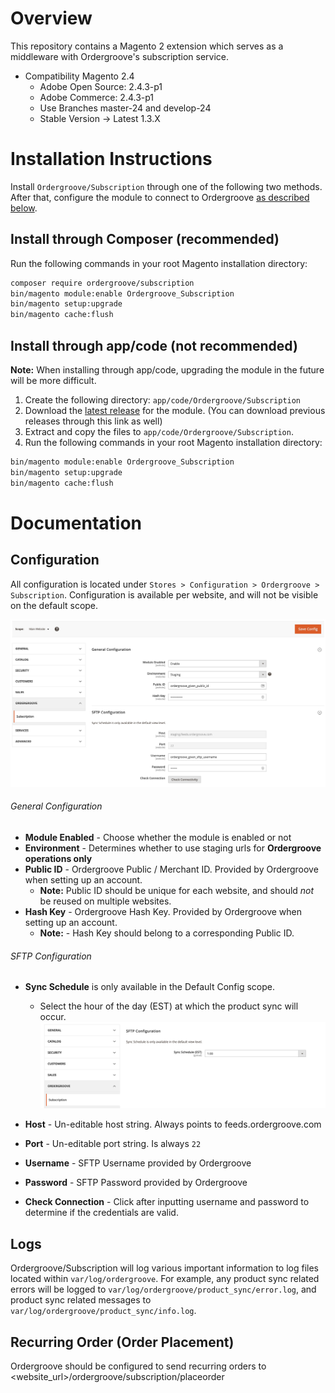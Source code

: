 # Overview 

This repository contains a Magento 2 extension which serves as a middleware with Ordergroove's subscription service.

- Compatibility Magento 2.4
    - Adobe Open Source: 2.4.3-p1
    - Adobe Commerce: 2.4.3-p1
    - Use Branches master-24 and develop-24
    - Stable Version -> Latest 1.3.X

# Installation Instructions

Install `Ordergroove/Subscription` through one of the following two methods. After that, configure the module to connect to Ordergroove [as described below](#general-configuration).
## Install through Composer (recommended)

Run the following commands in your root Magento installation directory:
```bash
composer require ordergroove/subscription
bin/magento module:enable Ordergroove_Subscription
bin/magento setup:upgrade
bin/magento cache:flush
```

## Install through app/code (not recommended)
**Note:** When installing through app/code, upgrading the module in the future will be more difficult.

1. Create the following directory: `app/code/Ordergroove/Subscription`
2. Download the [latest release](https://github.com/ordergroove/magento-module) for the module. (You can download previous releases through this link as well)
3. Extract and copy the files to `app/code/Ordergroove/Subscription`.
4. Run the following commands in your root Magento installation directory:
```bash
bin/magento module:enable Ordergroove_Subscription
bin/magento setup:upgrade
bin/magento cache:flush
```

# Documentation

## Configuration

All configuration is located under `Stores > Configuration > Ordergroove > Subscription`.
Configuration is available per website, and will not be visible on the default scope.

![General Configuration](./README/General_Configuration.png)

###### General Configuration

- **Module Enabled** - Choose whether the module is enabled or not
- **Environment** - Determines whether to use staging urls for **Ordergroove operations only**
- **Public ID** - Ordergroove Public / Merchant ID. Provided by Ordergroove when setting up an account.
    - **Note:** Public ID should be unique for each website, and should _not_ be reused on multiple websites.
- **Hash Key** - Ordergroove Hash Key. Provided by Ordergroove when setting up an account.
    - **Note:** - Hash Key should belong to a corresponding Public ID.

###### SFTP Configuration

- **Sync Schedule** is only available in the Default Config scope.
    - Select the hour of the day (EST) at which the product sync will occur.
    ![Sftp Sync Schedule](./README/Sync_Schedule.png)

- **Host** - Un-editable host string. Always points to feeds.ordergroove.com
- **Port** - Un-editable port string. Is always `22`
- **Username** - SFTP Username provided by Ordergroove
- **Password** - SFTP Password provided by Ordergroove
- **Check Connection** - Click after inputting username and password to determine if the credentials are valid.

## Logs

Ordergroove/Subscription will log various important information to log files located within
`var/log/ordergroove`. For example, any product sync related errors will be logged to
`var/log/ordergroove/product_sync/error.log`, and product sync related messages to
`var/log/ordergroove/product_sync/info.log`.

## Recurring Order (Order Placement)

Ordergroove should be configured to send recurring orders to <website_url>/ordergroove/subscription/placeorder
